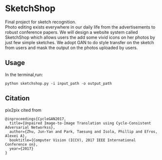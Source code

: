 # SketchShop
Final project for sketch recognition.  
Photo editing exists everywhere in our daily life from the advertisements to robust conference papers. We will design a website system called SketchShop which allows users the add some vivid icons on her photos by just few simple sketches. We adopt GAN to do style transfer on the sketch from users and mask the output on the photos uploaded by users.

## Usage
In the terminal,run:
```
python sketchshop.py -i input_path -o output_path
```

## Citation
pix2pix cited from 
```
@inproceedings{CycleGAN2017,
  title={Unpaired Image-to-Image Translation using Cycle-Consistent Adversarial Networkss},
  author={Zhu, Jun-Yan and Park, Taesung and Isola, Phillip and Efros, Alexei A},
  booktitle={Computer Vision (ICCV), 2017 IEEE International Conference on},
  year={2017}
}
```